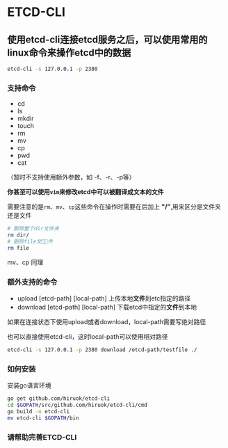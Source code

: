 # ETCD-CLI

## 使用etcd-cli连接etcd服务之后，可以使用常用的linux命令来操作etcd中的数据

```bash
etcd-cli -s 127.0.0.1 -p 2380
```

### 支持命令

- cd
- ls
- mkdir
- touch
- rm
- mv
- cp
- pwd
- cat

（暂时不支持使用额外参数，如 -f、-r、-p等）

**你甚至可以使用`vim`来修改etcd中可以被翻译成文本的文件**

需要注意的是`rm`、`mv`、`cp`这些命令在操作时需要在后加上 **"/"**,用来区分是文件夹还是文件

```bash
# 删除整个dir文件夹
rm dir/
# 删除file文件
rm file
```

mv、cp 同理

### 额外支持的命令

- upload [etcd-path] [local-path] 上传本地**文件**到etc指定的路径
- download [etcd-path] [local-path] 下载etcd中指定的**文件**到本地

如果在连接状态下使用upload或者download，local-path需要写绝对路径

也可以直接使用etcd-cli，这时local-path可以使用相对路径

```bash
etcd-cli -s 127.0.0.1 -p 2380 download /etcd-path/testfile ./
```

### 如何安装

安装go语言环境

```bash
go get github.com/hiruok/etcd-cli
cd $GOPATH/src/github.com/hiruok/etcd-cli/cmd
go build -o etcd-cli
mv etcd-cli $GOPATH/bin
```

### 请帮助完善ETCD-CLI
